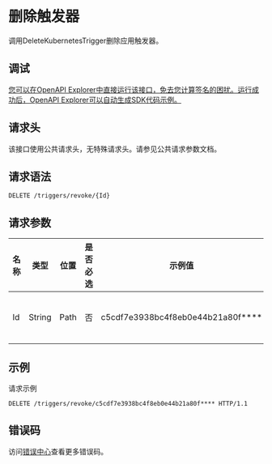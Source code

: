 # 删除触发器

调用DeleteKubernetesTrigger删除应用触发器。

## 调试

[您可以在OpenAPI Explorer中直接运行该接口，免去您计算签名的困扰。运行成功后，OpenAPI Explorer可以自动生成SDK代码示例。](https://api.aliyun.com/#product=CS&api=DeleteKubernetesTrigger&type=ROA&version=2015-12-15)

## 请求头

该接口使用公共请求头，无特殊请求头。请参见公共请求参数文档。

## 请求语法

```
DELETE /triggers/revoke/{Id} 
```

## 请求参数

|名称|类型|位置|是否必选|示例值|描述|
|--|--|--|----|---|--|
|Id|String|Path|否|c5cdf7e3938bc4f8eb0e44b21a80f\*\*\*\*|触发器ID。 |

## 示例

请求示例

```
DELETE /triggers/revoke/c5cdf7e3938bc4f8eb0e44b21a80f**** HTTP/1.1
```

## 错误码

访问[错误中心](https://error-center.alibabacloud.com/status/product/CS)查看更多错误码。

